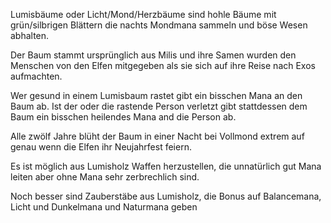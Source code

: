 Lumisbäume oder Licht/Mond/Herzbäume sind hohle Bäume mit grün/silbrigen Blättern die nachts Mondmana sammeln und böse Wesen abhalten.

Der Baum stammt ursprünglich aus Milis und ihre Samen wurden den Menschen von den Elfen mitgegeben als sie sich auf ihre Reise nach Exos aufmachten.

Wer gesund in einem Lumisbaum rastet gibt ein bisschen Mana an den Baum ab. Ist der oder die rastende Person verletzt gibt stattdessen dem Baum ein bisschen heilendes Mana and die Person ab.

Alle zwölf Jahre blüht der Baum in einer Nacht bei Vollmond extrem auf genau wenn die Elfen ihr Neujahrfest feiern.

Es ist möglich aus Lumisholz Waffen herzustellen, die unnatürlich gut Mana leiten aber ohne Mana sehr zerbrechlich sind.

Noch besser sind Zauberstäbe aus Lumisholz, die Bonus auf Balancemana, Licht und Dunkelmana und Naturmana geben